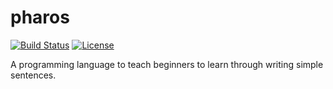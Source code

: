 # pharos

[![Build Status](https://travis-ci.org/abhinavtripathy/ParaScript.svg?branch=master)](https://travis-ci.org/abhinavtripathy/ParaScript)
[![License](http://img.shields.io/badge/License-MIT-brightgreen.svg)](./LICENSE)

A programming language to teach beginners to learn through writing simple sentences.
